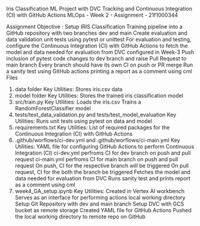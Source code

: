 Iris Classification ML Project with DVC Tracking and Continuous Integration (CI) with GitHub Actions
MLOps - Week 2 - Assignment - 21f1000344

Assignment Objective :
Setup IRIS Classification Training pipeline into a GitHub repository with two branches dev and main
Create evaluation and data validation unit tests using pytest or unittest
For evaluation and testing, configure the Continuous Integration (CI) with GitHub Actions to fetch the model and data needed for evaluation from DVC configured in Week-3
Push inclusion of pytest code changes to dev branch and raise Pull Request to main branch
Every branch should have its own CI on push or PR merge
Run a sanity test using GitHub actions printing a report as a comment using cml
Files
1. data folder
Key Utilities:
Stores iris.csv data
2. model folder
Key Utilities:
Stores the trained iris classification model
3. src/train.py
Key Utilities:
Loads the iris.csv
Trains a RandomForestClassifier model
4. tests/test_data_validation.py and tests/test_model_evaluation
Key Utilities:
Runs unit tests using pytest on data and model
5. requirements.txt
Key Utilities:
List of required packages for the Continuous Integration (CI) with GitHub Actions
6. .github/worflows/ci-dev.yml and .github/worflows/ci-main.yml
Key Utilities:
YAML file for configuring GitHub Actions to perform Continuous Integration (CI)
ci-dev.yml perfroms CI for dev branch on push and pull request
ci-main.yml perfroms CI for main branch on push and pull request
On push, CI for the respective branch will be triggered
On pull request, CI for the both the branch be triggered
Fetches the model and data needed for evaluation from DVC
Runs sanity test and prints report as a comment using cml
7. week4_GA_setup.ipynb
Key Utilities:
Created in Vertex AI workbench
Serves as an interface for performing actions local working directory
Setup Git Repository with dev and main branch
Setup DVC with GCS bucket as remote storage
Created YAML file for GitHub Actions
Pushed the local working directory to remote repo on GitHub
